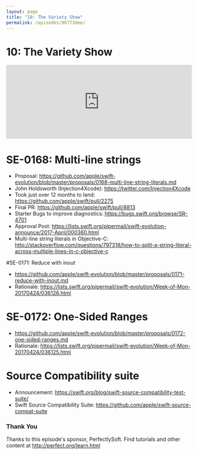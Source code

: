 ```yaml
---
layout: page
title: "10: The Variety Show"
permalink: /episodes/96773dee/
---
```


# 10: The Variety Show

<iframe frameBorder="0" height="200px" scrolling="no" seamless src="https://player.simplecast.com/40579ec4-0543-4028-b5e4-57c06a3457e9" width="100%"></iframe>

# SE-0168: Multi-line strings

* Proposal: https://github.com/apple/swift-evolution/blob/master/proposals/0168-multi-line-string-literals.md
* John Holdsworth (Injection4Xcode): https://twitter.com/Injection4Xcode
* Took just over 12 months to land: https://github.com/apple/swift/pull/2275
* Final PR: https://github.com/apple/swift/pull/8813
* Starter Bugs to improve diagnostics: https://bugs.swift.org/browse/SR-4701
* Approval Post: https://lists.swift.org/pipermail/swift-evolution-announce/2017-April/000360.html
* Multi-line string literals in Objective-C: http://stackoverflow.com/questions/797318/how-to-split-a-string-literal-across-multiple-lines-in-c-objective-c

#SE-0171: Reduce with inout

* https://github.com/apple/swift-evolution/blob/master/proposals/0171-reduce-with-inout.md
* Rationale: https://lists.swift.org/pipermail/swift-evolution/Week-of-Mon-20170424/036126.html

# SE-0172: One-Sided Ranges

* https://github.com/apple/swift-evolution/blob/master/proposals/0172-one-sided-ranges.md
* Rationale: https://lists.swift.org/pipermail/swift-evolution/Week-of-Mon-20170424/036125.html

# Source Compatibility suite

* Announcement: https://swift.org/blog/swift-source-compatibility-test-suite/
* Swift Source Compatibility Suite: https://github.com/apple/swift-source-compat-suite

### Thank You 

Thanks to this episode's sponsor, PerfectlySoft. Find tutorials and other content at http://perfect.org/learn.html
